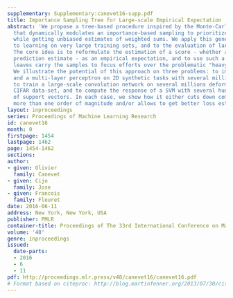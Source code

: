 ```yaml
---
supplementary: Supplementary:canevet16-supp.pdf
title: Importance Sampling Tree for Large-scale Empirical Expectation
abstract: 'We propose a tree-based procedure inspired by the Monte-Carlo Tree Search
  that dynamically modulates an importance-based sampling to prioritize computation,
  while getting unbiased estimates of weighted sums. We apply this generic method
  to learning on very large training sets, and to the evaluation of large-scale SVMs.
  The core idea is to reformulate the estimation of a score - whether a loss or a
  prediction estimate - as an empirical expectation, and to use such a tree whose
  leaves carry the samples to focus efforts over the problematic "heavy weight" ones.
  We illustrate the potential of this approach on three problems: to improve Adaboost
  and a multi-layer perceptron on 2D synthetic tasks with several million points,
  to train a large-scale convolution network on several millions deformations of the
  CIFAR data-set, and to compute the response of a SVM with several hundreds of thousands
  of support vectors. In each case, we show how it either cuts down computation by
  more than one order of magnitude and/or allows to get better loss estimates.'
layout: inproceedings
series: Proceedings of Machine Learning Research
id: canevet16
month: 0
firstpage: 1454
lastpage: 1462
page: 1454-1462
sections: 
author:
- given: Olivier
  family: Canevet
- given: Cijo
  family: Jose
- given: Francois
  family: Fleuret
date: 2016-06-11
address: New York, New York, USA
publisher: PMLR
container-title: Proceedings of The 33rd International Conference on Machine Learning
volume: '48'
genre: inproceedings
issued:
  date-parts:
  - 2016
  - 6
  - 11
pdf: http://proceedings.mlr.press/v48/canevet16/canevet16.pdf
# Format based on citeproc: http://blog.martinfenner.org/2013/07/30/citeproc-yaml-for-bibliographies/
---
```

